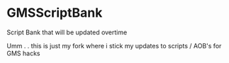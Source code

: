 # GMSScriptBank
Script Bank that will be updated overtime

Umm . . this is just my fork where i stick my updates to scripts / AOB's for GMS hacks
